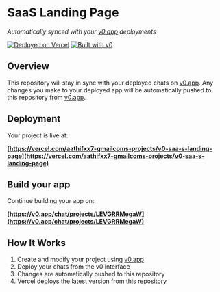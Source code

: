 # SaaS Landing Page

*Automatically synced with your [v0.app](https://v0.app) deployments*

[![Deployed on Vercel](https://img.shields.io/badge/Deployed%20on-Vercel-black?style=for-the-badge&logo=vercel)](https://vercel.com/aathifxx7-gmailcoms-projects/v0-saa-s-landing-page)
[![Built with v0](https://img.shields.io/badge/Built%20with-v0.app-black?style=for-the-badge)](https://v0.app/chat/projects/LEVGRRMegaW)

## Overview

This repository will stay in sync with your deployed chats on [v0.app](https://v0.app).
Any changes you make to your deployed app will be automatically pushed to this repository from [v0.app](https://v0.app).

## Deployment

Your project is live at:

**[https://vercel.com/aathifxx7-gmailcoms-projects/v0-saa-s-landing-page](https://vercel.com/aathifxx7-gmailcoms-projects/v0-saa-s-landing-page)**

## Build your app

Continue building your app on:

**[https://v0.app/chat/projects/LEVGRRMegaW](https://v0.app/chat/projects/LEVGRRMegaW)**

## How It Works

1. Create and modify your project using [v0.app](https://v0.app)
2. Deploy your chats from the v0 interface
3. Changes are automatically pushed to this repository
4. Vercel deploys the latest version from this repository

